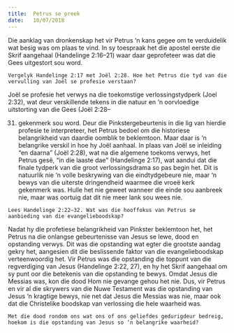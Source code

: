 ```yaml
---
title:  Petrus se preek
date:   10/07/2018
---
```


Die aanklag van dronkenskap het vir Petrus ‘n kans gegee om te verduidelik wat besig was om plaas te vind. In sy toespraak het die apostel eerste die Skrif aangehaal (Handelinge 2:16–21) waar daar geprofeteer was dat die Gees uitgestort sou word.

`Vergelyk Handelinge 2:17 met Joël 2:28. Hoe het Petrus die tyd van die vervulling van Joël se profesie verstaan?`

Joël se profesie het verwys na die toekomstige verlossingstydperk (Joel 2:32), wat deur verskillende tekens in die natuur en ‘n oorvloedige uitstorting van die Gees (Joël 2:28–

31) gekenmerk sou word. Deur die Pinkstergebeurtenis in die lig van hierdie profesie te interpreteer, het Petrus bedoel om die historiese belangrikheid van daardie oomblik te beklemtoon. Maar daar is ‘n belangrike verskil in hoe hy Joël aanhaal. In plaas van Joël se inleiding “en daarna” (Joël 2:28), wat na die algemene toekoms verwys, het Petrus gesê, “in die laaste dae” (Handelinge 2:17), wat aandui dat die finale tydperk van die groot verlossingsdrama so pas begin het. Dit is natuurlik nie ‘n volle beskrywing van die eindtydgebeure nie, maar ‘n bewys van die uiterste dringendheid waarmee die vroeë kerk gekenmerk was. Hulle het nie geweet wanneer die einde sou aanbreek nie, maar was oortuig dat dit nie meer lank sou wees nie.

`Lees Handelinge 2:22–32. Wat was die hooffokus van Petrus se aanbieding van die evangelieboodskap?`

Nadat hy die profetiese belangrikheid van Pinkster beklemtoon het, het Petrus na die onlangse gebeurtenisse van Jesus se lewe, dood en opstanding verwys. Dit was die opstanding wat egter die grootste aandag gekry het, aangesien dit die beslissende faktor van die evangelieboodskap verteenwoordig het. Vir Petrus was die opstanding die toppunt van die regverdiging van Jesus (Handelinge 2:22, 27), en hy het Skrif aangehaal om sy punt oor die betekenis van die opstanding te bewys. Omdat Jesus die Messias was, kon die dood Hom nie gevange gehou het nie. Dus, vir Petrus en vir al die skrywers van die Nuwe Testament was die opstanding van Jesus ‘n kragtige bewys, nie net dat Jesus die Messias was nie, maar ook dat die Christelike boodskap van verlossing die hele waarheid was.

`Met die dood rondom ons wat ons of ons geliefdes gedurigdeur bedreig, hoekom is die opstanding van Jesus so ‘n belangrike waarheid?`